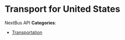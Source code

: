 # Transport for United States


NextBus API
**Categories**:

- [Transportation](https://github/awesome-apis/awesome-apis#transportation)



